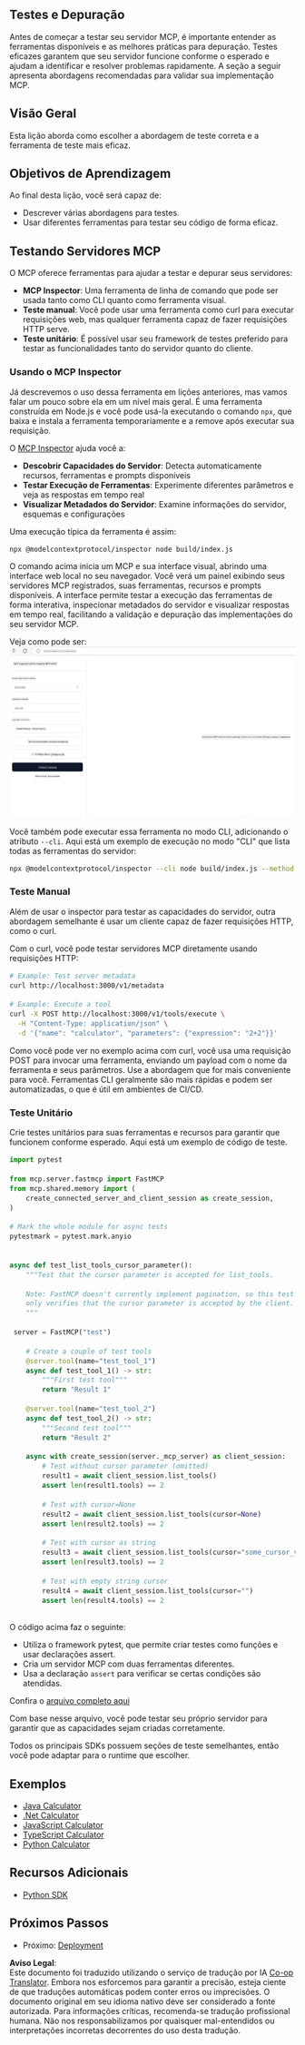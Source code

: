 <!--
CO_OP_TRANSLATOR_METADATA:
{
  "original_hash": "4e34e34e84f013e73c7eaa6d09884756",
  "translation_date": "2025-07-13T21:59:52+00:00",
  "source_file": "03-GettingStarted/08-testing/README.md",
  "language_code": "br"
}
-->
## Testes e Depuração

Antes de começar a testar seu servidor MCP, é importante entender as ferramentas disponíveis e as melhores práticas para depuração. Testes eficazes garantem que seu servidor funcione conforme o esperado e ajudam a identificar e resolver problemas rapidamente. A seção a seguir apresenta abordagens recomendadas para validar sua implementação MCP.

## Visão Geral

Esta lição aborda como escolher a abordagem de teste correta e a ferramenta de teste mais eficaz.

## Objetivos de Aprendizagem

Ao final desta lição, você será capaz de:

- Descrever várias abordagens para testes.
- Usar diferentes ferramentas para testar seu código de forma eficaz.

## Testando Servidores MCP

O MCP oferece ferramentas para ajudar a testar e depurar seus servidores:

- **MCP Inspector**: Uma ferramenta de linha de comando que pode ser usada tanto como CLI quanto como ferramenta visual.
- **Teste manual**: Você pode usar uma ferramenta como curl para executar requisições web, mas qualquer ferramenta capaz de fazer requisições HTTP serve.
- **Teste unitário**: É possível usar seu framework de testes preferido para testar as funcionalidades tanto do servidor quanto do cliente.

### Usando o MCP Inspector

Já descrevemos o uso dessa ferramenta em lições anteriores, mas vamos falar um pouco sobre ela em um nível mais geral. É uma ferramenta construída em Node.js e você pode usá-la executando o comando `npx`, que baixa e instala a ferramenta temporariamente e a remove após executar sua requisição.

O [MCP Inspector](https://github.com/modelcontextprotocol/inspector) ajuda você a:

- **Descobrir Capacidades do Servidor**: Detecta automaticamente recursos, ferramentas e prompts disponíveis
- **Testar Execução de Ferramentas**: Experimente diferentes parâmetros e veja as respostas em tempo real
- **Visualizar Metadados do Servidor**: Examine informações do servidor, esquemas e configurações

Uma execução típica da ferramenta é assim:

```bash
npx @modelcontextprotocol/inspector node build/index.js
```

O comando acima inicia um MCP e sua interface visual, abrindo uma interface web local no seu navegador. Você verá um painel exibindo seus servidores MCP registrados, suas ferramentas, recursos e prompts disponíveis. A interface permite testar a execução das ferramentas de forma interativa, inspecionar metadados do servidor e visualizar respostas em tempo real, facilitando a validação e depuração das implementações do seu servidor MCP.

Veja como pode ser: ![Inspector](../../../../translated_images/connect.141db0b2bd05f096fb1dd91273771fd8b2469d6507656c3b0c9df4b3c5473929.br.png)

Você também pode executar essa ferramenta no modo CLI, adicionando o atributo `--cli`. Aqui está um exemplo de execução no modo "CLI" que lista todas as ferramentas do servidor:

```sh
npx @modelcontextprotocol/inspector --cli node build/index.js --method tools/list
```

### Teste Manual

Além de usar o inspector para testar as capacidades do servidor, outra abordagem semelhante é usar um cliente capaz de fazer requisições HTTP, como o curl.

Com o curl, você pode testar servidores MCP diretamente usando requisições HTTP:

```bash
# Example: Test server metadata
curl http://localhost:3000/v1/metadata

# Example: Execute a tool
curl -X POST http://localhost:3000/v1/tools/execute \
  -H "Content-Type: application/json" \
  -d '{"name": "calculator", "parameters": {"expression": "2+2"}}'
```

Como você pode ver no exemplo acima com curl, você usa uma requisição POST para invocar uma ferramenta, enviando um payload com o nome da ferramenta e seus parâmetros. Use a abordagem que for mais conveniente para você. Ferramentas CLI geralmente são mais rápidas e podem ser automatizadas, o que é útil em ambientes de CI/CD.

### Teste Unitário

Crie testes unitários para suas ferramentas e recursos para garantir que funcionem conforme esperado. Aqui está um exemplo de código de teste.

```python
import pytest

from mcp.server.fastmcp import FastMCP
from mcp.shared.memory import (
    create_connected_server_and_client_session as create_session,
)

# Mark the whole module for async tests
pytestmark = pytest.mark.anyio


async def test_list_tools_cursor_parameter():
    """Test that the cursor parameter is accepted for list_tools.

    Note: FastMCP doesn't currently implement pagination, so this test
    only verifies that the cursor parameter is accepted by the client.
    """

 server = FastMCP("test")

    # Create a couple of test tools
    @server.tool(name="test_tool_1")
    async def test_tool_1() -> str:
        """First test tool"""
        return "Result 1"

    @server.tool(name="test_tool_2")
    async def test_tool_2() -> str:
        """Second test tool"""
        return "Result 2"

    async with create_session(server._mcp_server) as client_session:
        # Test without cursor parameter (omitted)
        result1 = await client_session.list_tools()
        assert len(result1.tools) == 2

        # Test with cursor=None
        result2 = await client_session.list_tools(cursor=None)
        assert len(result2.tools) == 2

        # Test with cursor as string
        result3 = await client_session.list_tools(cursor="some_cursor_value")
        assert len(result3.tools) == 2

        # Test with empty string cursor
        result4 = await client_session.list_tools(cursor="")
        assert len(result4.tools) == 2
    
```

O código acima faz o seguinte:

- Utiliza o framework pytest, que permite criar testes como funções e usar declarações assert.
- Cria um servidor MCP com duas ferramentas diferentes.
- Usa a declaração `assert` para verificar se certas condições são atendidas.

Confira o [arquivo completo aqui](https://github.com/modelcontextprotocol/python-sdk/blob/main/tests/client/test_list_methods_cursor.py)

Com base nesse arquivo, você pode testar seu próprio servidor para garantir que as capacidades sejam criadas corretamente.

Todos os principais SDKs possuem seções de teste semelhantes, então você pode adaptar para o runtime que escolher.

## Exemplos

- [Java Calculator](../samples/java/calculator/README.md)
- [.Net Calculator](../../../../03-GettingStarted/samples/csharp)
- [JavaScript Calculator](../samples/javascript/README.md)
- [TypeScript Calculator](../samples/typescript/README.md)
- [Python Calculator](../../../../03-GettingStarted/samples/python)

## Recursos Adicionais

- [Python SDK](https://github.com/modelcontextprotocol/python-sdk)

## Próximos Passos

- Próximo: [Deployment](../09-deployment/README.md)

**Aviso Legal**:  
Este documento foi traduzido utilizando o serviço de tradução por IA [Co-op Translator](https://github.com/Azure/co-op-translator). Embora nos esforcemos para garantir a precisão, esteja ciente de que traduções automáticas podem conter erros ou imprecisões. O documento original em seu idioma nativo deve ser considerado a fonte autorizada. Para informações críticas, recomenda-se tradução profissional humana. Não nos responsabilizamos por quaisquer mal-entendidos ou interpretações incorretas decorrentes do uso desta tradução.